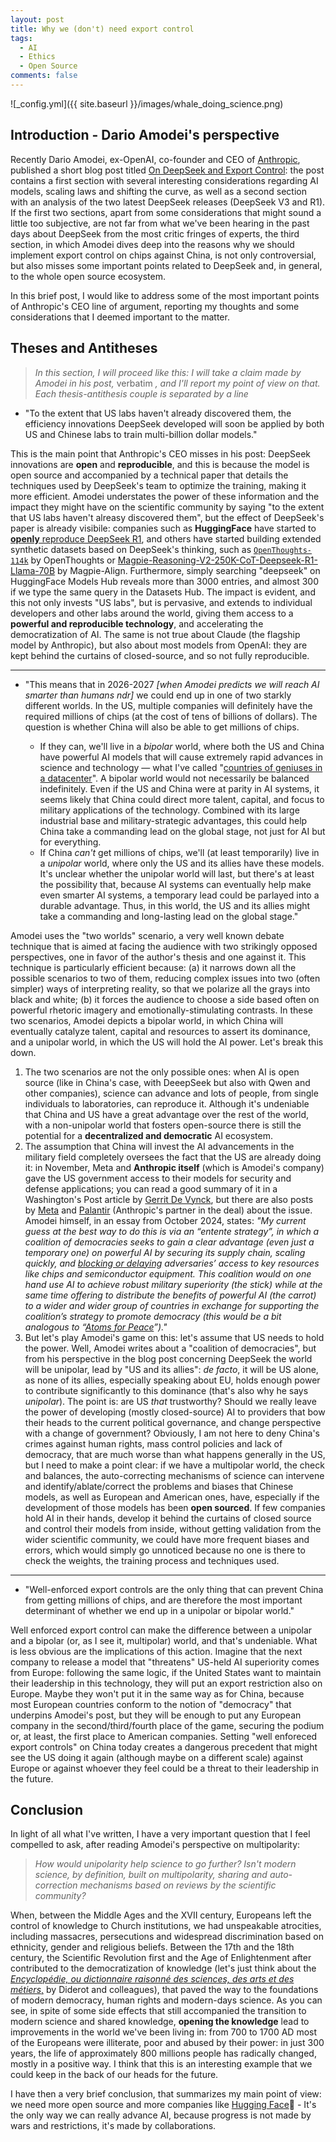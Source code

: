 ```yaml
---
layout: post
title: Why we (don't) need export control
tags:
  - AI
  - Ethics
  - Open Source
comments: false
---
```


![_config.yml]({{ site.baseurl }}/images/whale_doing_science.png)

## Introduction - Dario Amodei's perspective 

Recently Dario Amodei, ex-OpenAI, co-founder and CEO of [Anthropic](https://www.anthropic.com), published a short blog post titled [On DeepSeek and Export Control](https://darioamodei.com/on-deepseek-and-export-controls): the post contains a first section with several interesting considerations regarding AI models, scaling laws and shifting the curve, as well as a second section with an analysis of the two latest DeepSeek releases (DeepSeek V3 and R1). If the first two sections, apart from some considerations that might sound a little too subjective, are not far from what we've been hearing in the past days about DeepSeek from the most critic fringes of experts, the third section, in which Amodei dives deep into the reasons why we should implement export control on chips against China, is not only controversial, but also misses some important points related to DeepSeek and, in general, to the whole open source ecosystem.

In this brief post, I would like to address some of the most important points of Anthropic's CEO line of argument, reporting my thoughts and some considerations that I deemed important to the matter.

## Theses and Antitheses

> _In this section, I will proceed like this: I will take a claim made by Amodei in his post,_ verbatim _, and I'll report my point of view on that. Each thesis-antithesis couple is separated by a line_

-  "To the extent that US labs haven't already discovered them, the efficiency innovations DeepSeek developed will soon be applied by both US and Chinese labs to train multi-billion dollar models."

This is the main point that Anthropic's CEO misses in his post: DeepSeek innovations are **open** and **reproducible**, and this is because the model is open source and accompanied by a technical paper that details the techniques used by DeepSeek's team to optimize the training, making it more efficient. Amodei understates the power of these information and the impact they might have on the scientific community by saying "to the extent that US labs haven't alreasy discovered them", but the effect of DeepSeek's paper is already visibile: companies such as **HuggingFace** have started to [**openly** reproduce DeepSeek R1](https://github.com/huggingface/open-r1), and others have started building extended synthetic datasets based on DeepSeek's thinking, such as [`OpenThoughts-114k`](https://huggingface.co/datasets/open-thoughts/OpenThoughts-114k) by OpenThoughts or [Magpie-Reasoning-V2-250K-CoT-Deepseek-R1-Llama-70B](https://huggingface.co/datasets/Magpie-Align/Magpie-Reasoning-V2-250K-CoT-Deepseek-R1-Llama-70B) by Magpie-Align. Furthermore, simply searching "deepseek" on HuggingFace Models Hub reveals more than 3000 entries, and almost 300 if we type the same query in the  Datasets Hub. The impact is evident, and this not only invests "US labs", but is pervasive, and extends to individual developers and other labs around the world, giving them access to a **powerful and reproducible technology**, and accelerating the democratization of AI. The same is not true about Claude (the flagship model by Anthropic), but also about most models from OpenAI: they are kept behind the curtains of closed-source, and so not fully reproducible. 

---

- "This means that in 2026-2027 *[when Amodei predicts we will reach AI smarter than humans ndr]* we could end up in one of two starkly different worlds. In the US, multiple companies will definitely have the required millions of chips (at the cost of tens of billions of dollars). The question is whether China will also be able to get millions of chips.
    
    - If they can, we'll live in a _bipolar_ world, where both the US and China have powerful AI models that will cause extremely rapid advances in science and technology — what I've called "[countries of geniuses in a datacenter](https://darioamodei.com/machines-of-loving-grace)". A bipolar world would not necessarily be balanced indefinitely. Even if the US and China were at parity in AI systems, it seems likely that China could direct more talent, capital, and focus to military applications of the technology. Combined with its large industrial base and military-strategic advantages, this could help China take a commanding lead on the global stage, not just for AI but for everything.
    - If China _can't_ get millions of chips, we'll (at least temporarily) live in a _unipolar_ world, where only the US and its allies have these models. It's unclear whether the unipolar world will last, but there's at least the possibility that, because AI systems can eventually help make even smarter AI systems, a temporary lead could be parlayed into a durable advantage. Thus, in this world, the US and its allies might take a commanding and long-lasting lead on the global stage."

Amodei uses the "two worlds" scenario, a very well known debate technique that is aimed at facing the audience with two strikingly opposed perspectives, one in favor of the author's thesis and one against it. This technique is particularly efficient because: (a) it narrows down all the possible scenarios to two of them, reducing complex issues into two (often simpler) ways of interpreting reality, so that we polarize all the grays into black and white; (b) it forces the audience to choose a side based often on powerful rhetoric imagery and emotionally-stimulating contrasts. In these two scenarios, Amodei depicts a bipolar world, in which China will eventually catalyze talent, capital and resources to assert its dominance, and a unipolar world, in which the US will hold the AI power. Let's break this down.

1. The two scenarios are not the only possible ones: when AI is open source (like in China's case, with DeeepSeek but also with Qwen and other companies), science can advance and lots of people, from single individuals to laboratories, can reproduce it. Although it's undeniable that China and US have a great advantage over the rest of the world, with a non-unipolar world that fosters open-source there is still the potential for a **decentralized and democratic** AI ecosystem. 
2. The assumption that China will invest the AI advancements in the military field completely oversees the fact that the US are already doing it: in November, Meta and **Anthropic itself**  (which is Amodei's company) gave the US government access to their models for security and defense applications; you can read a good summary of it in a Washington's Post article by [Gerrit De Vynck](https://www.washingtonpost.com/technology/2024/11/08/anthropic-meta-pentagon-military-openai/), but there are also posts by [Meta](https://about.fb.com/news/2024/11/open-source-ai-america-global-security/) and [Palantir](https://investors.palantir.com/news-details/2024/Anthropic-and-Palantir-Partner-to-Bring-Claude-AI-Models-to-AWS-for-U.S.-Government-Intelligence-and-Defense-Operations/) (Anthropic's partner in the deal) about the issue. Amodei himself, in an essay from October 2024, states: _"My current guess at the best way to do this is via an “entente strategy”, in which a coalition of democracies seeks to gain a clear advantage (even just a temporary one) on powerful AI by securing its supply chain, scaling quickly, and [blocking or delaying](https://www.csis.org/analysis/updated-october-7-semiconductor-export-controls) adversaries’ access to key resources like chips and semiconductor equipment. This coalition would on one hand use AI to achieve robust military superiority (the stick) while at the same time offering to distribute the benefits of powerful AI (the carrot) to a wider and wider group of countries in exchange for supporting the coalition’s strategy to promote democracy (this would be a bit analogous to “[Atoms for Peace](https://en.wikipedia.org/wiki/Atoms_for_Peace)”)."_  
3. But let's play Amodei's game on this: let's assume that US needs to hold the power. Well, Amodei writes about a "coalition of democracies", but from his perspective in the blog post concerning DeepSeek the world will be unipolar, lead by "US and its allies": *de facto*, it will be US alone, as none of its allies, especially speaking about EU, holds enough power to contribute significantly to this dominance (that's also why he says *unipolar*). The point is: are US *that* trustworthy? Should we really leave the power of developing (mostly closed-source) AI to providers that bow their heads to the current political governance, and change perspective with a change of government? Obviously, I am not here to deny China's crimes against human rights, mass control policies and lack of democracy, that are much worse than what happens generally in the US, but I need to make a point clear: if we have a multipolar world, the check and balances, the auto-correcting mechanisms of science can intervene and identify/ablate/correct the problems and biases that Chinese models, as well as European and American ones, have, especially if the development of those models has been **open sourced**. If few companies hold AI in their hands, develop it behind the curtains of closed source and control their models from inside, without getting validation from the wider scientific community, we could have more frequent biases and errors, which would simply go unnoticed because no one is there to check the weights, the training process and techniques used.

---

- "Well-enforced export controls are the only thing that can prevent China from getting millions of chips, and are therefore the most important determinant of whether we end up in a unipolar or bipolar world."

Well enforced export control can make the difference between a unipolar and a bipolar (or, as I see it, multipolar) world, and that's undeniable. What is less obvious are the implications of this action. Imagine that the next company to release a model that "threatens" US-held AI superiority comes from Europe: following the same logic, if the United States want to maintain their leadership in this technology, they will put an export restriction also on Europe. Maybe they won't put it in the same way as for China, because most European countries conform to the notion of "democracy" that underpins Amodei's post, but they will be enough to put any European company in the second/third/fourth place of the game, securing the podium or, at least, the first place to American companies. Setting "well enforeced export controls" on China today creates a dangerous precedent that might see the US doing it again (although maybe on a different scale) against Europe or against whoever they feel could be a threat to their leadership in the future.

## Conclusion

In light of all what I've written, I have a very important question that I feel compelled to ask, after reading Amodei's perspective on multipolarity:

> *How would unipolarity help science to go further? Isn't modern science, by definition, built on multipolarity, sharing and auto-correction mechanisms based on reviews by the scientific community?*

When, between the Middle Ages and the XVII century, Europeans left the control of knowledge to Church institutions, we had unspeakable atrocities, including massacres, persecutions and widespread discrimination based on ethnicity, gender and religious beliefs. Between the 17th and the 18th century, the Scientific Revolution first and the Age of Enlightenment after contributed to the democratization of knowledge (let's just think about the [_Encyclopédie, ou dictionnaire raisonné des sciences, des arts et des métiers_,](https://en.wikipedia.org/wiki/Encyclop%C3%A9die) by Diderot and colleagues), that paved the way to the foundations of modern democracy, human rights and modern-days science. As you can see, in spite of some side effects that still accompanied the transition to modern science and shared knowledge, **opening the knowledge** lead to improvements in the world we've been living in: from 700 to 1700 AD most of the Europeans were illiterate, poor and abused by their power: in just 300 years, the life of approximately 800 millions people has radically changed, mostly in a positive way. I think that this is an interesting example that we could keep in the back of our heads for the future. 

I have then a very brief conclusion, that summarizes my main point of view: we need more open source and more companies like [Hugging Face](https://huggingface.co/)🤗 - It's the only way we can really advance AI, because progress is not made by wars and restrictions, it's made by collaborations.